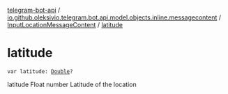 [telegram-bot-api](../../index.md) / [io.github.oleksivio.telegram.bot.api.model.objects.inline.messagecontent](../index.md) / [InputLocationMessageContent](index.md) / [latitude](./latitude.md)

# latitude

`var latitude: `[`Double`](https://kotlinlang.org/api/latest/jvm/stdlib/kotlin/-double/index.html)`?`

latitude Float number Latitude of the location

